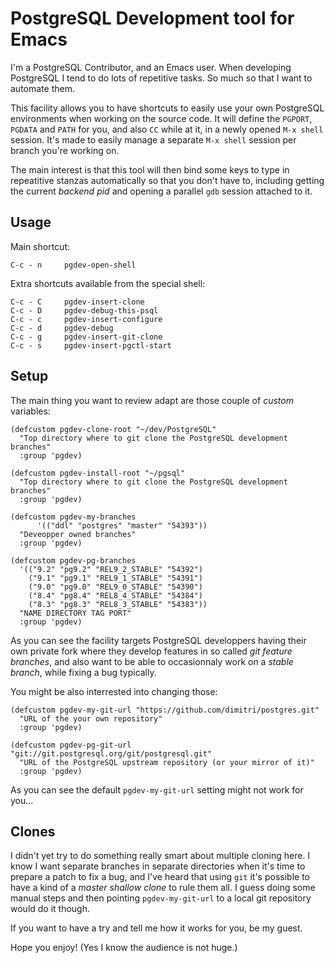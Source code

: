 # PostgreSQL Development tool for Emacs

I'm a PostgreSQL Contributor, and an Emacs user. When developing PostgreSQL
I tend to do lots of repetitive tasks. So much so that I want to automate
them.

This facility allows you to have shortcuts to easily use your own PostgreSQL
environments when working on the source code. It will define the `PGPORT`,
`PGDATA` and `PATH` for you, and also `CC` while at it, in a newly opened
`M-x shell` session. It's made to easily manage a separate `M-x shell`
session per branch you're working on.

The main interest is that this tool will then bind some keys to type in
repeatitive stanzas automatically so that you don't have to, including
getting the current *backend pid* and opening a parallel `gdb` session
attached to it.

## Usage

Main shortcut:

    C-c - n     pgdev-open-shell

Extra shortcuts available from the special shell:

    C-c - C		pgdev-insert-clone
    C-c - D		pgdev-debug-this-psql
    C-c - c		pgdev-insert-configure
    C-c - d		pgdev-debug
    C-c - g		pgdev-insert-git-clone
    C-c - s		pgdev-insert-pgctl-start

## Setup

The main thing you want to review adapt are those couple of *custom*
variables:

    (defcustom pgdev-clone-root "~/dev/PostgreSQL"
      "Top directory where to git clone the PostgreSQL development branches"
      :group 'pgdev)
    
    (defcustom pgdev-install-root "~/pgsql"
      "Top directory where to git clone the PostgreSQL development branches"
      :group 'pgdev)
    
    (defcustom pgdev-my-branches
          '(("ddl" "postgres" "master" "54393"))
      "Deveopper owned branches"
      :group 'pgdev)
    
    (defcustom pgdev-pg-branches
      '(("9.2" "pg9.2" "REL9_2_STABLE" "54392")
        ("9.1" "pg9.1" "REL9_1_STABLE" "54391")
        ("9.0" "pg9.0" "REL9_0_STABLE" "54390")
        ("8.4" "pg8.4" "REL8_4_STABLE" "54384")
        ("8.3" "pg8.3" "REL8_3_STABLE" "54383"))
      "NAME DIRECTORY TAG PORT"
      :group 'pgdev)

As you can see the facility targets PostgreSQL developpers having their own
private fork where they develop features in so called *git feature
branches*, and also want to be able to occasionnaly work on a *stable
branch*, while fixing a bug typically.

You might be also interrested into changing those:

    (defcustom pgdev-my-git-url "https://github.com/dimitri/postgres.git"
      "URL of the your own repository"
      :group 'pgdev)
    
    (defcustom pgdev-pg-git-url "git://git.postgresql.org/git/postgresql.git"
      "URL of the PostgreSQL upstream repository (or your mirror of it)"
      :group 'pgdev)

As you can see the default `pgdev-my-git-url` setting might not work for you...

## Clones

I didn't yet try to do something really smart about multiple cloning here. I
know I want separate branches in separate directories when it's time to
prepare a patch to fix a bug, and I've heard that using `git` it's possible
to have a kind of a *master shallow clone* to rule them all. I guess doing
some manual steps and then pointing `pgdev-my-git-url` to a local git
repository would do it though.

If you want to have a try and tell me how it works for you, be my guest.


Hope you enjoy! (Yes I know the audience is not huge.)

